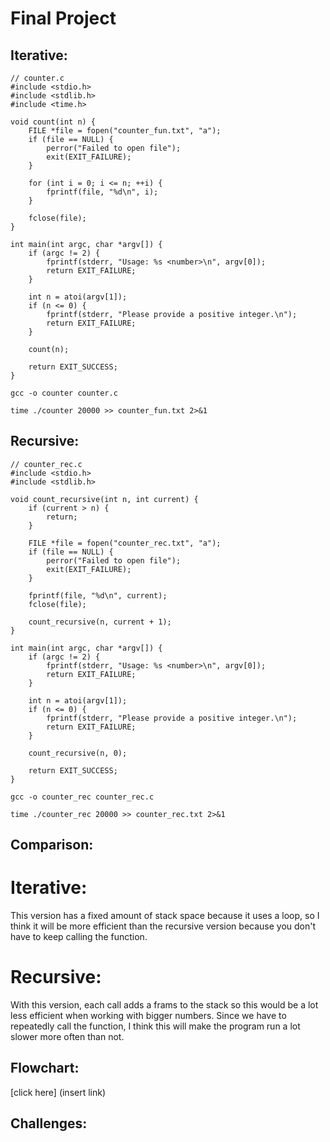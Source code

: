 # Final Project

## Iterative:
```
// counter.c
#include <stdio.h>
#include <stdlib.h>
#include <time.h>

void count(int n) {
    FILE *file = fopen("counter_fun.txt", "a");
    if (file == NULL) {
        perror("Failed to open file");
        exit(EXIT_FAILURE);
    }

    for (int i = 0; i <= n; ++i) {
        fprintf(file, "%d\n", i);
    }

    fclose(file);
}

int main(int argc, char *argv[]) {
    if (argc != 2) {
        fprintf(stderr, "Usage: %s <number>\n", argv[0]);
        return EXIT_FAILURE;
    }

    int n = atoi(argv[1]);
    if (n <= 0) {
        fprintf(stderr, "Please provide a positive integer.\n");
        return EXIT_FAILURE;
    }

    count(n);

    return EXIT_SUCCESS;
}
```

```
gcc -o counter counter.c
```

```
time ./counter 20000 >> counter_fun.txt 2>&1
```

## Recursive:
```
// counter_rec.c
#include <stdio.h>
#include <stdlib.h>

void count_recursive(int n, int current) {
    if (current > n) {
        return;
    }
    
    FILE *file = fopen("counter_rec.txt", "a");
    if (file == NULL) {
        perror("Failed to open file");
        exit(EXIT_FAILURE);
    }

    fprintf(file, "%d\n", current);
    fclose(file);

    count_recursive(n, current + 1);
}

int main(int argc, char *argv[]) {
    if (argc != 2) {
        fprintf(stderr, "Usage: %s <number>\n", argv[0]);
        return EXIT_FAILURE;
    }

    int n = atoi(argv[1]);
    if (n <= 0) {
        fprintf(stderr, "Please provide a positive integer.\n");
        return EXIT_FAILURE;
    }

    count_recursive(n, 0);

    return EXIT_SUCCESS;
}
```

```
gcc -o counter_rec counter_rec.c
```

```
time ./counter_rec 20000 >> counter_rec.txt 2>&1
```

## Comparison:

# Iterative: 
This version has a fixed amount of stack space because it uses a loop, so I think it will be more efficient than the recursive version because you don't have to keep calling the function.

# Recursive:
With this version, each call adds a frams to the stack so this would be a lot less efficient when working with bigger numbers. Since we have to repeatedly call the function, I think this will make the program run a lot slower more often than not.

## Flowchart:
[click here] (insert link)

## Challenges:


